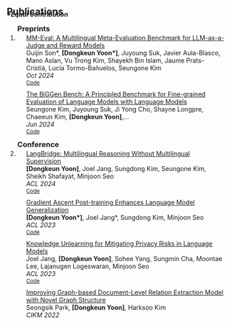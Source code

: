 <h2 id="publications" style="margin: 2px 0px -15px;">Publications</h2>

<div class="publications">
<div class="periodical"><em><strong>*Equal Contribution</strong></em></div>
  
<ol class="bibliography">
<h3 id="year" style="margin: 2px 0px ;">Preprints</h3>
<li>
  <div class="pub-row">
  <div class="col-sm-9" style="position: relative;padding-right: 15px;padding-left: 20px;padding-bottom: 10px">
    <div class="title"><a href="https://arxiv.org/abs/2410.17578">MM-Eval: A Multilingual Meta-Evaluation Benchmark for LLM-as-a-Judge and Reward Models</a></div>
    <div class="author">Guijin Son*, <strong>[Dongkeun Yoon*]</strong>, Juyoung Suk, Javier Aula-Blasco, Mano Aslan, Vu Trong Kim, Shayekh Bin Islam, Jaume Prats-Cristià, Lucía Tormo-Bañuelos, Seungone Kim</div>
    <div class="periodical"><em>Oct 2024</em></div>
    <div class="links">
      <a href="https://github.com/guijinSON/MM-Eval" class="btn btn-sm z-depth-0" role="button" target="_blank" style="font-size:12px;">Code</a>
    </div>
  </div>
</div>
<div class="pub-row">
  <div class="col-sm-9" style="position: relative;padding-right: 15px;padding-left: 20px;padding-bottom: 10px">
    <div class="title"><a href="https://arxiv.org/abs/2406.05761">The BiGGen Bench: A Principled Benchmark for Fine-grained Evaluation of Language Models with Language Models</a></div>
    <div class="author">Seungone Kim, Juyoung Suk, Ji Yong Cho, Shayne Longpre, Chaeeun Kim, <strong>[Dongkeun Yoon]</strong>,…</div>
    <div class="periodical"><em>Jun 2024</em></div>
    <div class="links">
      <a href="https://github.com/prometheus-eval/prometheus-eval" class="btn btn-sm z-depth-0" role="button" target="_blank" style="font-size:12px;">Code</a>
    </div>
  </div>
</div>
</li>
<h3 id="year" style="margin: 2px 0px ;">Conference</h3>
<li>
<div class="pub-row">
  <div class="col-sm-9" style="position: relative;padding-right: 15px;padding-left: 20px;padding-bottom: 10px">
    <div class="title"><a href="https://arxiv.org/abs/2401.10695">LangBridge: Multilingual Reasoning Without Multilingual Supervision</a></div>
    <div class="author"><strong>[Dongkeun Yoon]</strong>, Joel Jang, Sungdong Kim, Seungone Kim, Sheikh Shafayat, Minjoon Seo </div>
    <div class="periodical"><em>ACL 2024</em></div>
    <div class="links">
      <a href="https://github.com/kaistAI/LangBridge" class="btn btn-sm z-depth-0" role="button" target="_blank" style="font-size:12px;">Code</a>
    </div>
  </div>
</div>
<div class="pub-row">
  <div class="col-sm-9" style="position: relative;padding-right: 15px;padding-left: 20px;padding-bottom: 10px">
    <div class="title"><a href="https://arxiv.org/abs/2306.07052">Gradient Ascent Post-training Enhances Language Model Generalization</a></div>
    <div class="author"><strong>[Dongkeun Yoon*]</strong>, Joel Jang*, Sungdong Kim, Minjoon Seo </div>
    <div class="periodical"><em>ACL 2023</em></div>
    <div class="links">
      <a href="https://github.com/kaistAI/GAP" class="btn btn-sm z-depth-0" role="button" target="_blank" style="font-size:12px;">Code</a>
    </div>
  </div>
</div>
<div class="pub-row">
  <div class="col-sm-9" style="position: relative;padding-right: 15px;padding-left: 20px;padding-bottom: 10px">
    <div class="title"><a href="https://arxiv.org/abs/2210.01504">Knowledge Unlearning for Mitigating Privacy Risks in Language Models</a></div>
    <div class="author">Joel Jang, <strong>[Dongkeun Yoon]</strong>, Sohee Yang, Sungmin Cha, Moontae Lee, Lajanugen Logeswaran, Minjoon Seo</div>
    <div class="periodical"><em>ACL 2023</em></div>
    <div class="links">
      <a href="https://github.com/joeljang/knowledge-unlearning" class="btn btn-sm z-depth-0" role="button" target="_blank" style="font-size:12px;">Code</a>
    </div>
  </div>
</div>
<div class="pub-row">
  <div class="col-sm-9" style="position: relative;padding-right: 15px;padding-left: 20px;padding-bottom: 10px">
    <div class="title"><a href="https://dl.acm.org/doi/abs/10.1145/3511808.3557615">Improving Graph-based Document-Level Relation Extraction Model with Novel Graph Structure</a></div>
    <div class="author">Seongsik Park, <strong>[Dongkeun Yoon]</strong>, Harksoo Kim</div>
    <div class="periodical"><em>CIKM 2022</em></div>
  </div>
</div>
</li>
<br>

</ol>
</div>
